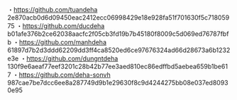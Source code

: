 ・https://github.com/tuandeha
2e870acb0d6d09450eac2412ecc06998429e18e928fa51f701630f5c71805975
・https://github.com/ducdeha
b01afe376b2ce62038aacfc2f05cb3fd19b7b45180f8009c5d069ed76787fbfb
・https://github.com/manhdeha
61897d7b2d3ddd62209dd3ff4ca8520ed6ce97676324ad66d28673a6b1232e3e
・https://github.com/dungntdeha
130f9e6aeaf77eef3201c28b42b77ee3aed810ec86edffbd5aebea659b1be617
・https://github.com/deha-sonvh
987cae7be7dcc6ee8a287749d9b1e29630f8c9d4244275bb08e037ed80930e95
